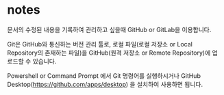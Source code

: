 # notes

문서의 수정된 내용을 기록하여 관리하고 싶을때 GitHub or GitLab을 이용합니다.

Git은 GitHub와 통신하는 버전 관리 툴로, 로컬 파일(로컬 저장소 or Local Repository의 존재하는 파일)을 GitHub(원격 저장소 or Remote Repository)에 업로드할 수 있습니다.

Powershell or Command Prompt 에서 Git 명령어를 실행하시거나
GitHub Desktop(https://github.com/apps/desktop) 을 설치하여 사용하면 됩니다.

   
